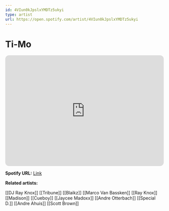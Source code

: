 ```yaml
---
id: 4VIun0kJpslxYMDTz5ukyi
type: artist
url: https://open.spotify.com/artist/4VIun0kJpslxYMDTz5ukyi
---
```

# Ti-Mo

<iframe style="border-radius:12px" src="https://open.spotify.com/embed/artist/4VIun0kJpslxYMDTz5ukyi" width="100%" height="352" frameBorder="0" allowfullscreen="" allow="autoplay; clipboard-write; encrypted-media; fullscreen; picture-in-picture" loading="lazy"></iframe>

**Spotify URL:** [Link](https://open.spotify.com/artist/4VIun0kJpslxYMDTz5ukyi)

**Related artists:**

[[DJ Ray Knox]]
[[Tribune]]
[[Blaikz]]
[[Marco Van Bassken]]
[[Ray Knox]]
[[Madison]]
[[Cueboy]]
[[Jaycee Madoxx]]
[[Andre Otterbach]]
[[Special D.]]
[[Andre Ahuis]]
[[Scott Brown]]
